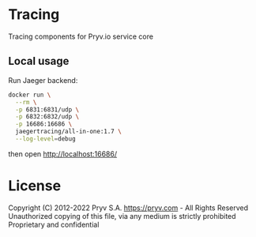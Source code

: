 
# Tracing

Tracing components for Pryv.io service core

## Local usage

Run Jaeger backend:

```bash
docker run \
  --rm \
  -p 6831:6831/udp \
  -p 6832:6832/udp \
  -p 16686:16686 \
  jaegertracing/all-in-one:1.7 \
  --log-level=debug
```

then open [http://localhost:16686/](http://localhost:16686/)

# License
Copyright (C) 2012-2022 Pryv S.A. https://pryv.com - All Rights Reserved
Unauthorized copying of this file, via any medium is strictly prohibited
Proprietary and confidential